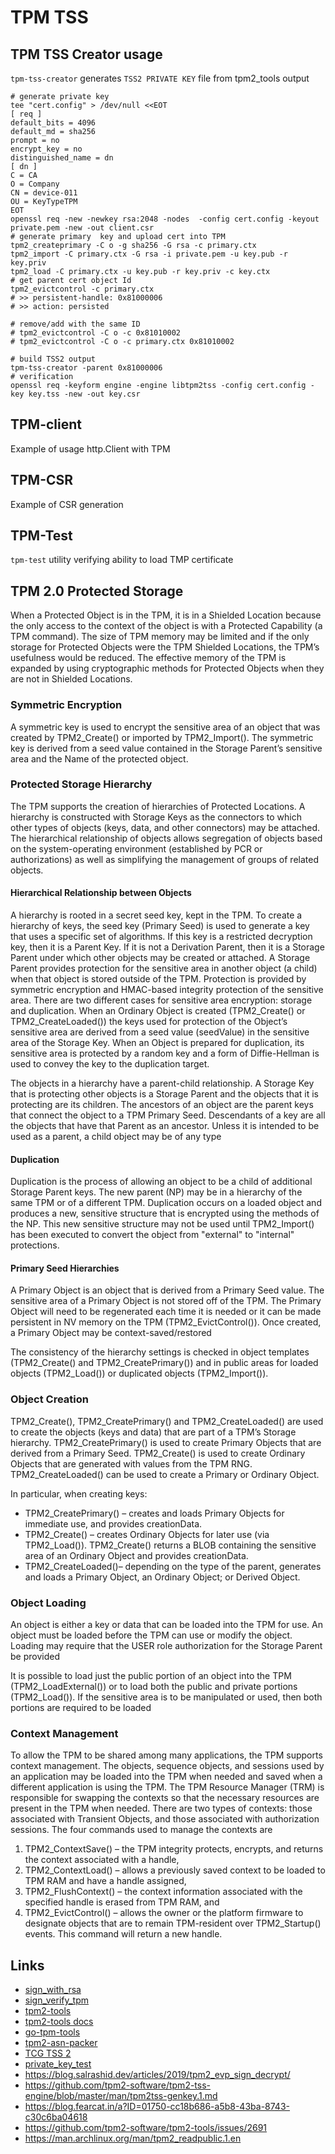 # TPM TSS

## TPM TSS Creator usage

`tpm-tss-creator` generates `TSS2 PRIVATE KEY` file from tpm2_tools output

```shell
# generate private key
tee "cert.config" > /dev/null <<EOT
[ req ]
default_bits = 4096
default_md = sha256
prompt = no
encrypt_key = no
distinguished_name = dn
[ dn ]
C = CA
O = Company
CN = device-011
OU = KeyTypeTPM
EOT
openssl req -new -newkey rsa:2048 -nodes  -config cert.config -keyout private.pem -new -out client.csr
# generate primary  key and upload cert into TPM
tpm2_createprimary -C o -g sha256 -G rsa -c primary.ctx
tpm2_import -C primary.ctx -G rsa -i private.pem -u key.pub -r key.priv
tpm2_load -C primary.ctx -u key.pub -r key.priv -c key.ctx
# get parent cert object Id 
tpm2_evictcontrol -c primary.ctx
# >> persistent-handle: 0x81000006
# >> action: persisted

# remove/add with the same ID
# tpm2_evictcontrol -C o -c 0x81010002
# tpm2_evictcontrol -C o -c primary.ctx 0x81010002

# build TSS2 output
tpm-tss-creator -parent 0x81000006
# verification
openssl req -keyform engine -engine libtpm2tss -config cert.config -key key.tss -new -out key.csr
```

## TPM-client

Example of usage http.Client with TPM

## TPM-CSR

Example of CSR generation 

## TPM-Test

`tpm-test` utility verifying ability to load TMP certificate

## TPM 2.0 Protected Storage

When a Protected Object is in the TPM, it is in a Shielded Location because the only access to the
context of the object is with a Protected Capability (a TPM command). The size of TPM memory may be
limited and if the only storage for Protected Objects were the TPM Shielded Locations, the TPM’s
usefulness would be reduced. The effective memory of the TPM is expanded by using cryptographic
methods for Protected Objects when they are not in Shielded Locations.

### Symmetric Encryption

A symmetric key is used to encrypt the sensitive area of an object that was created by TPM2_Create() or
imported by TPM2_Import(). The symmetric key is derived from a seed value
contained in the Storage Parent’s sensitive area and the Name of the protected object.

### Protected Storage Hierarchy

The TPM supports the creation of hierarchies of Protected Locations. A hierarchy is constructed with
Storage Keys as the connectors to which other types of objects (keys, data, and other connectors) may
be attached.
The hierarchical relationship of objects allows segregation of objects based on the system-operating
environment (established by PCR or authorizations) as well as simplifying the management of groups of
related objects.

#### Hierarchical Relationship between Objects

A hierarchy is rooted in a secret seed key, kept in the TPM. To create a hierarchy of keys, the seed key
(Primary Seed) is used to generate a key that uses a specific set of algorithms. If this key is a restricted
decryption key, then it is a Parent Key. If it is not a Derivation Parent, then it is a Storage Parent under
which other objects may be created or attached.
A Storage Parent provides protection for the sensitive area in another object (a child) when that object is
stored outside of the TPM. Protection is provided by symmetric encryption and HMAC-based integrity
protection of the sensitive area. There are two different cases for sensitive area encryption: storage and
duplication.
When an Ordinary Object is created (TPM2_Create() or TPM2_CreateLoaded()) the keys used for
protection of the Object’s sensitive area are derived from a seed value (seedValue) in the sensitive area
of the Storage Key. When an Object is prepared for duplication, its sensitive area is protected by a
random key and a form of Diffie-Hellman is used to convey the key to the duplication target.

The objects in a hierarchy have a parent-child relationship. A Storage Key that is protecting other objects
is a Storage Parent and the objects that it is protecting are its children. The ancestors of an object are the
parent keys that connect the object to a TPM Primary Seed. Descendants of a key are all the objects that
have that Parent as an ancestor. Unless it is intended to be used as a parent, a child object may be of
any type

#### Duplication

Duplication is the process of allowing an object to be a child of additional Storage Parent keys. The new
parent (NP) may be in a hierarchy of the same TPM or of a different TPM.
Duplication occurs on a loaded object and produces a new, sensitive structure that is encrypted using the
methods of the NP. This new sensitive structure may not be used until TPM2_Import() has been executed
to convert the object from "external" to "internal" protections.

#### Primary Seed Hierarchies

A Primary Object is an object that is derived from a Primary Seed value. The sensitive area of a Primary
Object is not stored off of the TPM. The Primary Object will need to be regenerated each time it is needed
or it can be made persistent in NV memory on the TPM (TPM2_EvictControl()).
Once created, a Primary Object may be context-saved/restored

The consistency of the hierarchy settings is checked in object templates (TPM2_Create() and
TPM2_CreatePrimary()) and in public areas for loaded objects (TPM2_Load()) or duplicated objects
(TPM2_Import()).


### Object Creation

TPM2_Create(), TPM2_CreatePrimary() and TPM2_CreateLoaded() are used to create the objects (keys
and data) that are part of a TPM’s Storage hierarchy. TPM2_CreatePrimary() is used to create Primary
Objects that are derived from a Primary Seed. TPM2_Create() is used to create Ordinary Objects that are
generated with values from the TPM RNG. TPM2_CreateLoaded() can be used to create a Primary or
Ordinary Object.

In particular, when creating keys:
* TPM2_CreatePrimary() – creates and loads Primary Objects for immediate use, and provides
creationData.
* TPM2_Create() – creates Ordinary Objects for later use (via TPM2_Load()). TPM2_Create() returns a
BLOB containing the sensitive area of an Ordinary Object and provides creationData.
* TPM2_CreateLoaded()– depending on the type of the parent, generates and loads a Primary Object,
an Ordinary Object; or Derived Object.

### Object Loading

An object is either a key or data that can be loaded into the TPM for use. An object must be loaded before
the TPM can use or modify the object. Loading may require that the USER role authorization for the
Storage Parent be provided

It is possible to load just the public portion of an object into the TPM (TPM2_LoadExternal()) or to load
both the public and private portions (TPM2_Load()). If the sensitive area is to be manipulated or used,
then both portions are required to be loaded

### Context Management

To allow the TPM to be shared among many applications, the TPM supports context management. The
objects, sequence objects, and sessions used by an application may be loaded into the TPM when
needed and saved when a different application is using the TPM. The TPM Resource Manager (TRM) is
responsible for swapping the contexts so that the necessary resources are present in the TPM when
needed.
There are two types of contexts: those associated with Transient Objects, and those associated with
authorization sessions.
The four commands used to manage the contexts are
1. TPM2_ContextSave() – the TPM integrity protects, encrypts, and returns the context associated with
   a handle, 
2. TPM2_ContextLoad() – allows a previously saved context to be loaded to TPM RAM and have a
   handle assigned, 
3. TPM2_FlushContext() – the context information associated with the specified handle is erased from
   TPM RAM, and 
4. TPM2_EvictControl() – allows the owner or the platform firmware to designate objects that are to
   remain TPM-resident over TPM2_Startup() events. This command will return a new handle.

## Links

* [sign_with_rsa](https://github.com/salrashid123/tpm2/blob/master/sign_with_rsa/main.go)
* [sign_verify_tpm](https://github.com/salrashid123/signer/blob/master/example/sign_verify_tpm/main.go)
* [tpm2-tools](https://github.com/tpm2-software/tpm2-tools)
* [tpm2-tools docs](https://tpm2-tools.readthedocs.io/en/latest/man/tpm2_load.1/)
* [go-tpm-tools](https://github.com/google/go-tpm-tools/)
* [tpm2-asn-packer](https://github.com/rpofuk/tpm2-asn-packer/blob/master/lib/init.js)
* [TCG TSS 2](https://trustedcomputinggroup.org/wp-content/uploads/TSS_Overview_Common_Structures_Version-0.9_Revision-03_Review_030918.pdf)
* [private_key_test](https://github.com/paulgriffiths/pgtpm/blob/master/private_key_test.go)
* https://blog.salrashid.dev/articles/2019/tpm2_evp_sign_decrypt/
* https://github.com/tpm2-software/tpm2-tss-engine/blob/master/man/tpm2tss-genkey.1.md
* https://blog.fearcat.in/a?ID=01750-cc18b686-a5b8-43ba-8743-c30c6ba04618
* https://github.com/tpm2-software/tpm2-tools/issues/2691
* https://man.archlinux.org/man/tpm2_readpublic.1.en

